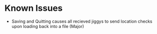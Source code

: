 # Known Issues
- Saving and Quitting causes all recieved jiggys to send location checks upon loading back into a file (Major)
